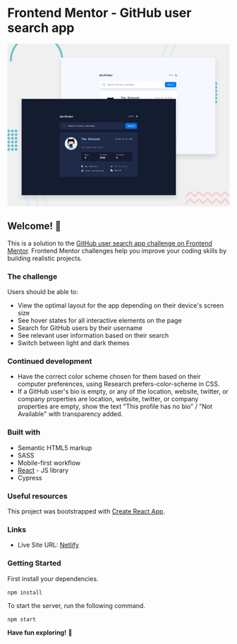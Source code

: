# Frontend Mentor - GitHub user search app

![Design preview for the GitHub user search app coding challenge](./src/assets/preview.jpg)

## Welcome! 👋

This is a solution to the [GitHub user search app challenge on Frontend Mentor](https://www.frontendmentor.io/challenges/github-user-search-app-Q09YOgaH6). Frontend Mentor challenges help you improve your coding skills by building realistic projects.

### The challenge

Users should be able to:

- View the optimal layout for the app depending on their device's screen size
- See hover states for all interactive elements on the page
- Search for GitHub users by their username
- See relevant user information based on their search
- Switch between light and dark themes

### Continued development

- Have the correct color scheme chosen for them based on their computer preferences, using Research prefers-color-scheme in CSS.
- If a GitHub user's bio is empty, or any of the location, website, twitter, or company properties are location, website, twitter, or company properties are empty, show the text "This profile has no bio" / "Not Available" with transparency added.

### Built with

- Semantic HTML5 markup
- SASS
- Mobile-first workflow
- [React](https://reactjs.org/) - JS library
- Cypress

### Useful resources

This project was bootstrapped with [Create React App](https://github.com/facebook/create-react-app).

### Links

- Live Site URL: [Netlify](https://hellodajana-github-user-search.netlify.app/)

### Getting Started

First install your dependencies.

```
npm install
```

To start the server, run the following command.

```
npm start
```

**Have fun exploring!** 🚀
